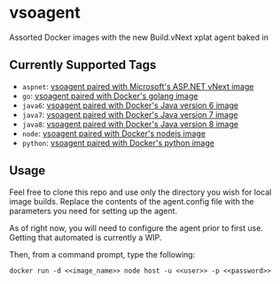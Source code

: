 # vsoagent
Assorted Docker images with the new Build.vNext xplat agent baked in

## Currently Supported Tags
- `aspnet`: [vsoagent paired with Microsoft's ASP.NET vNext image](/aspnet/Dockerfile)
- `go`: [vsoagent paired with Docker's golang image](/go/Dockerfile)
- `java6`: [vsoagent paired with Docker's Java version 6 image](/java/java6/Dockerfile)
- `java7`: [vsoagent paired with Docker's Java version 7 image](/java/java7/Dockerfile)
- `java8`: [vsoagent paired with Docker's Java version 8 image](/java/java8/Dockerfile)
- `node`: [vsoagent paired with Docker's nodejs image](/nodejs/Dockerfile)
- `python`: [vsoagent paired with Docker's python image](/python/Dockerfile)


## Usage
Feel free to clone this repo and use only the directory you wish for local image builds.  Replace the contents of the agent.config file with the parameters you need for setting up the agent.

As of right now, you will need to configure the agent prior to first use.  Getting that automated is currently a WIP. 

Then, from a command prompt, type the following:
```
docker run -d <<image_name>> node host -u <<user>> -p <<password>>
```
